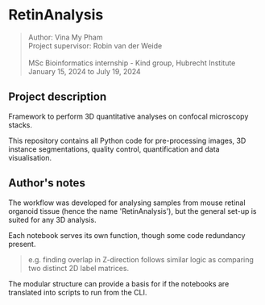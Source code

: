 # <placeholder name> RetinAnalysis
> Author: Vina My Pham<br>
Project supervisor: Robin van der Weide<br><br>
MSc Bioinformatics internship - Kind group, Hubrecht Institute<br>
 January 15, 2024 to July 19, 2024

## Project description
Framework to perform 3D quantitative analyses on confocal microscopy stacks. 

This repository contains all Python code for pre-processing images, 3D instance segmentations, quality control, quantification and data visualisation.

## Author's notes
The workflow was developed for analysing samples from mouse retinal organoid tissue (hence the name 'RetinAnalysis'), but the general set-up is suited for any 3D analysis.

Each notebook serves its own function, though some code redundancy present.

> e.g. finding overlap in Z-direction follows similar logic as comparing two distinct 2D label matrices.

The modular structure can provide a basis for if the notebooks are translated into scripts to run from the CLI.

